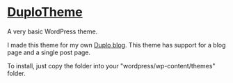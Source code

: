 # [DuploTheme](https://github.com/bartw/DuploTheme)

A very basic WordPress theme.

I made this theme for my own [Duplo blog](http://beewee.be/duplo/).
This theme has support for a blog page and a single post page.

To install, just copy the folder into your "wordpress/wp-content/themes" folder.